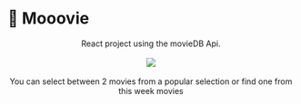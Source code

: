 <h1>🍿 Mooovie</h1>
<p align="center">
  React project using the movieDB Api. 
  <br><br>
  <img src="/public/git/moovie-intro.gif">
  <br><br>
  You can select between 2 movies from a popular selection or find one from this week movies
</p>
